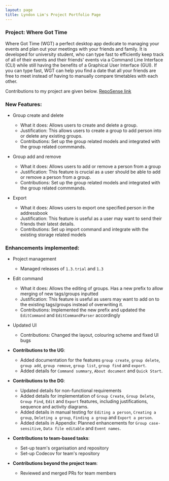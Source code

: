 ```yaml
---
layout: page
title: Lyndon Lim's Project Portfolio Page
---
```


### Project: Where Got Time

Where Got Time (WGT) a perfect desktop app dedicate to managing your events and plan out your meetings with your friends and family. It is developed for university student, who can type fast to efficiently keep track of all of their events and their friends' events via a Command Line Interface (CLI) while still having the benefits of a Graphical User Interface (GUI). If you can type fast, WGT can help you find a date that all your friends are free to meet instead of having to manually compare timetables with each other.

Contributions to my project are given below. [RepoSense link](https://nus-cs2103-ay2223s2.github.io/tp-dashboard/?search=CS2103T-t09-2&sort=groupTitle%20dsc&sortWithin=title&since=2023-02-17&timeframe=commit&mergegroup=&groupSelect=groupByRepos&breakdown=false&tabOpen=true&tabType=authorship&tabAuthor=lyndonlim27&tabRepo=AY2223S2-CS2103T-T09-2%2Ftp%5Bmaster%5D&authorshipIsMergeGroup=false&authorshipFileTypes=docs~functional-code~test-code~other&authorshipIsBinaryFileTypeChecked=false&authorshipIsIgnoredFilesChecked=false)

### New Features:
* Group create and delete
  * What it does: Allows users to create and delete a group.
  * Justification: This allows users to create a group to add person into or delete any existing groups.
  * Contributions: Set up the group related models and integrated with the group related commmands.

* Group add and remove
  * What it does: Allows users to add or remove a person from a group
  * Justification: This feature is crucial as a user should be able to add or remove a person from a group.
  * Contributions: Set up the group related models and integrated with the group related commmands.

* Export
  * What it does: Allows users to export one specified person in the addressbook
  * Justification: This feature is useful as a user may want to send their friends their latest details.
  * Contributions: Set up import command and integrate with the existing storage related models

### Enhancements implemented:

* Project management
  * Managed releases of `1.3.trial` and `1.3` 

* Edit command
  * What it does: Allows the editing of groups. Has a new prefix to allow merging of new tags/groups inputted
  * Justification: This feature is useful as users may want to add on to the existing tags/groups instead of overwriting it.
  * Contributions: Implemented the new prefix and updated the `EditCommand` and `EditCommandParser` accordingly

* Updated UI
  * Contributions: Changed the layout, colouring scheme and fixed UI bugs

* **Contributions to the UG**:
  * Added documentation for the features `group create`, `group delete`, `group add`, `group remove`, `group list`, `group find` and `export`.
  * Added details for `Command summary`, `About document` and `Quick Start`.

* **Contributions to the DG**:
  * Updated details for non-functional requirements
  * Added details for implementation of `Group Create`, `Group Delete`, `Group Find`, `Edit` and `Export` features, including justifications, sequence and activity diagrams. 
  * Added details in manual testing for `Editing a person`, `Creating a group`, `Deleting a group`, `Finding a group` and `Export a person`.
  * Added details in Appendix: Planned enhancements for `Group case-sensitive`, `Data file editable` and `Event names`.

* **Contributions to team-based tasks**:
  * Set-up team's organisation and repository
  * Set-up Codecov for team's repository

* **Contributions beyond the project team**:
  * Reviewed and merged PRs for team members 

